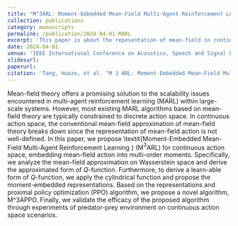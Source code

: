 ```yaml
---
title: "M^3ARL: Moment-Embedded Mean-Field Multi-Agent Reinforcement Learning for Continuous Action Space"
collection: publications
category: manuscripts
permalink: /publication/2024-04-01-MARL
excerpt: 'This paper is about the repesentation of mean-field in continuous action space. '
date: 2024-04-01
venue: 'IEEE International Conference on Acoustics, Speech and Signal Processing (ICASSP)'
slidesurl: 
paperurl: 
citation: 'Tang, Huaze, et al. "M 3 ARL: Moment-Embedded Mean-Field Multi-Agent Reinforcement Learning for Continuous Action Space." ICASSP 2024-2024 IEEE International Conference on Acoustics, Speech and Signal Processing (ICASSP). IEEE, 2024.'
---
```


Mean-field theory offers a promising solution to the scalability issues encountered in multi-agent reinforcement learning (MARL) within large-scale systems. However, most existing MARL algorithms based on mean-field theory are typically constrained to discrete action space. In continuous action space, the conventional mean-field approximation of mean-field theory breaks down since the representation of mean-field action is not well-defined. In this paper, we propose \textit{Moment-Embedded Mean-Field Multi-Agent Reinforcement Learning } (M$^3$ARL) for continuous action space, embedding mean-field action into multi-order moments. Specifically, we analyze the mean-field approximation on Wasserstein space and derive the approximated form of $Q$-function. Furthermore, to derive a learn-able form of $Q$-function, we apply the cylindrical function and propose the moment-embedded representations. Based on the representations and proximal policy optimization (PPO) algorithm, we propose a novel algorithm, M^3APPO. Finally, we validate the efficacy of the proposed algorithm through experiments of predator-prey environment on continuous action space scenarios.